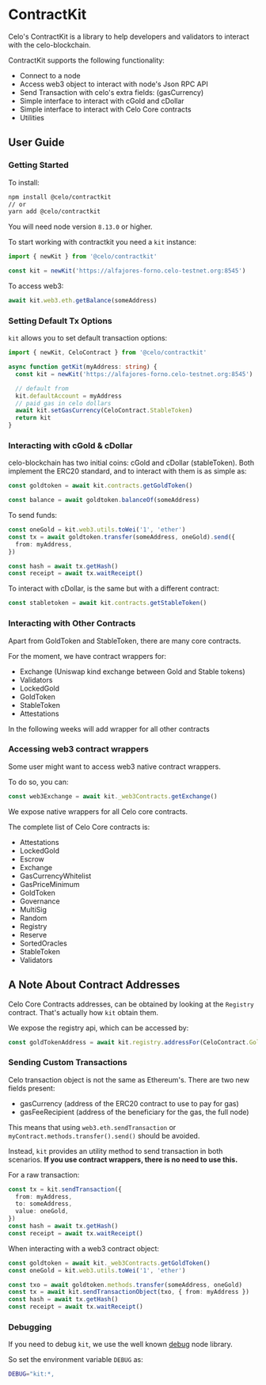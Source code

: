 # ContractKit

Celo's ContractKit is a library to help developers and validators to interact with the celo-blockchain.

ContractKit supports the following functionality:

- Connect to a node
- Access web3 object to interact with node's Json RPC API
- Send Transaction with celo's extra fields: (gasCurrency)
- Simple interface to interact with cGold and cDollar
- Simple interface to interact with Celo Core contracts
- Utilities

## User Guide

### Getting Started

To install:

```bash
npm install @celo/contractkit
// or
yarn add @celo/contractkit
```

You will need node version `8.13.0` or higher.

To start working with contractkit you need a `kit` instance:

```ts
import { newKit } from '@celo/contractkit'

const kit = newKit('https://alfajores-forno.celo-testnet.org:8545')
```

To access web3:

```ts
await kit.web3.eth.getBalance(someAddress)
```

### Setting Default Tx Options

`kit` allows you to set default transaction options:

```ts
import { newKit, CeloContract } from '@celo/contractkit'

async function getKit(myAddress: string) {
  const kit = newKit('https://alfajores-forno.celo-testnet.org:8545')

  // default from
  kit.defaultAccount = myAddress
  // paid gas in celo dollars
  await kit.setGasCurrency(CeloContract.StableToken)
  return kit
}
```

### Interacting with cGold & cDollar

celo-blockchain has two initial coins: cGold and cDollar (stableToken).
Both implement the ERC20 standard, and to interact with them is as simple as:

```ts
const goldtoken = await kit.contracts.getGoldToken()

const balance = await goldtoken.balanceOf(someAddress)
```

To send funds:

```ts
const oneGold = kit.web3.utils.toWei('1', 'ether')
const tx = await goldtoken.transfer(someAddress, oneGold).send({
  from: myAddress,
})

const hash = await tx.getHash()
const receipt = await tx.waitReceipt()
```

To interact with cDollar, is the same but with a different contract:

```ts
const stabletoken = await kit.contracts.getStableToken()
```

### Interacting with Other Contracts

Apart from GoldToken and StableToken, there are many core contracts.

For the moment, we have contract wrappers for:

- Exchange (Uniswap kind exchange between Gold and Stable tokens)
- Validators
- LockedGold
- GoldToken
- StableToken
- Attestations

In the following weeks will add wrapper for all other contracts

### Accessing web3 contract wrappers

Some user might want to access web3 native contract wrappers.

To do so, you can:

```ts
const web3Exchange = await kit._web3Contracts.getExchange()
```

We expose native wrappers for all Celo core contracts.

The complete list of Celo Core contracts is:

- Attestations
- LockedGold
- Escrow
- Exchange
- GasCurrencyWhitelist
- GasPriceMinimum
- GoldToken
- Governance
- MultiSig
- Random
- Registry
- Reserve
- SortedOracles
- StableToken
- Validators

## A Note About Contract Addresses

Celo Core Contracts addresses, can be obtained by looking at the `Registry` contract.
That's actually how `kit` obtain them.

We expose the registry api, which can be accessed by:

```ts
const goldTokenAddress = await kit.registry.addressFor(CeloContract.GoldToken)
```

### Sending Custom Transactions

Celo transaction object is not the same as Ethereum's. There are two new fields present:

- gasCurrency (address of the ERC20 contract to use to pay for gas)
- gasFeeRecipient (address of the beneficiary for the gas, the full node)

This means that using `web3.eth.sendTransaction` or `myContract.methods.transfer().send()` should be avoided.

Instead, `kit` provides an utility method to send transaction in both scenarios. **If you use contract wrappers, there is no need to use this.**

For a raw transaction:

```ts
const tx = kit.sendTransaction({
  from: myAddress,
  to: someAddress,
  value: oneGold,
})
const hash = await tx.getHash()
const receipt = await tx.waitReceipt()
```

When interacting with a web3 contract object:

```ts
const goldtoken = await kit._web3Contracts.getGoldToken()
const oneGold = kit.web3.utils.toWei('1', 'ether')

const txo = await goldtoken.methods.transfer(someAddress, oneGold)
const tx = await kit.sendTransactionObject(txo, { from: myAddress })
const hash = await tx.getHash()
const receipt = await tx.waitReceipt()
```

### Debugging

If you need to debug `kit`, we use the well known [debug](https://github.com/visionmedia/debug) node library.

So set the environment variable `DEBUG` as:

```bash
DEBUG="kit:*,
```
